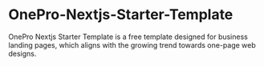# OnePro-Nextjs-Starter-Template
OnePro Nextjs Starter Template is a free template designed for business landing pages, which aligns with the growing trend towards one-page web designs.
